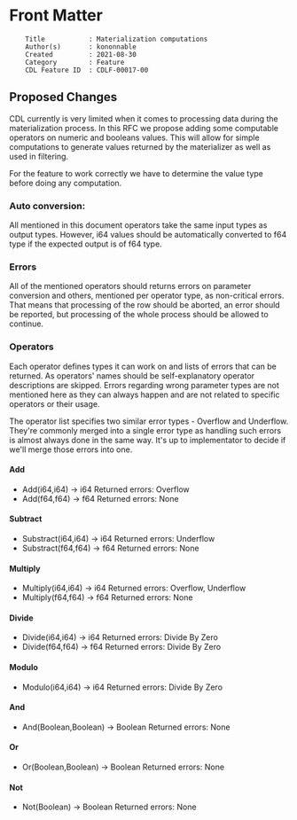 # Front Matter

```
    Title           : Materialization computations
    Author(s)       : kononnable
    Created         : 2021-08-30
    Category        : Feature
    CDL Feature ID  : CDLF-00017-00
```

## Proposed Changes
CDL currently is very limited when it comes to processing data during the materialization process. In this RFC we propose adding some computable operators on numeric and booleans values. This will allow for simple computations to generate values returned by the materializer as well as used in filtering.

For the feature to work correctly we have to determine the value type before doing any computation.
### Auto conversion:
All mentioned in this document operators take the same input types as output types. However, i64 values should be automatically converted to f64 type if the expected output is of f64 type.
### Errors
All of the mentioned operators should returns errors on parameter conversion and others, mentioned per operator type, as non-critical errors. That means that processing of the row should be aborted, an error should be reported, but processing of the whole process should be allowed to continue.

### Operators
Each operator defines types it can work on and lists of errors that can be returned. As operators' names should be self-explanatory operator descriptions are skipped. Errors regarding wrong parameter types are not mentioned here as they can always happen and are not related to specific operators or their usage.

The operator list specifies two similar error types - Overflow and Underflow. They're commonly merged into a single error type as handling such errors is almost always done in the same way. It's up to implementator to decide if we'll merge those errors into one.

#### Add
- Add(i64,i64) -> i64
Returned errors: Overflow
- Add(f64,f64) -> f64
Returned errors: None
#### Subtract
- Substract(i64,i64) -> i64
Returned errors: Underflow
- Substract(f64,f64) -> f64
Returned errors: None
#### Multiply
- Multiply(i64,i64) -> i64
Returned errors: Overflow, Underflow
- Multiply(f64,f64) -> f64
Returned errors: None
#### Divide
- Divide(i64,i64) -> i64
Returned errors: Divide By Zero
- Divide(f64,f64) -> f64
Returned errors: Divide By Zero
#### Modulo
- Modulo(i64,i64) -> i64
Returned errors: Divide By Zero
#### And
- And(Boolean,Boolean) -> Boolean
Returned errors: None
#### Or
- Or(Boolean,Boolean) -> Boolean
Returned errors: None
#### Not
- Not(Boolean) -> Boolean
Returned errors: None
